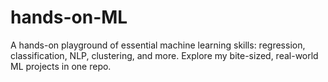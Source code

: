 # hands-on-ML
A hands-on playground of essential machine learning skills: regression, classification, NLP, clustering, and more. Explore my bite-sized, real-world ML projects in one repo.
